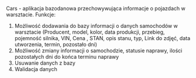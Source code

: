 Cars - aplikacja bazodanowa  przechowywująca informacje o pojazdach w warsztacie.
Funkcje:
1. Możliwość dodawania do bazy informacji o danych samochodów w warsztacie (Producent, model, kolor, data produkcji, przebieg, pojemność silnika, VIN, Cena , STAN, opis stanu, typ, Link do zdjęć, data utworzenia, termin, pozostało dni)
2. Możliwość zmiany informacji o samochodzie, statusie naprawy, ilości pozostałych dni do końca terminu naprawy
3. Usuwanie danych z bazy
4. Walidacja danych
